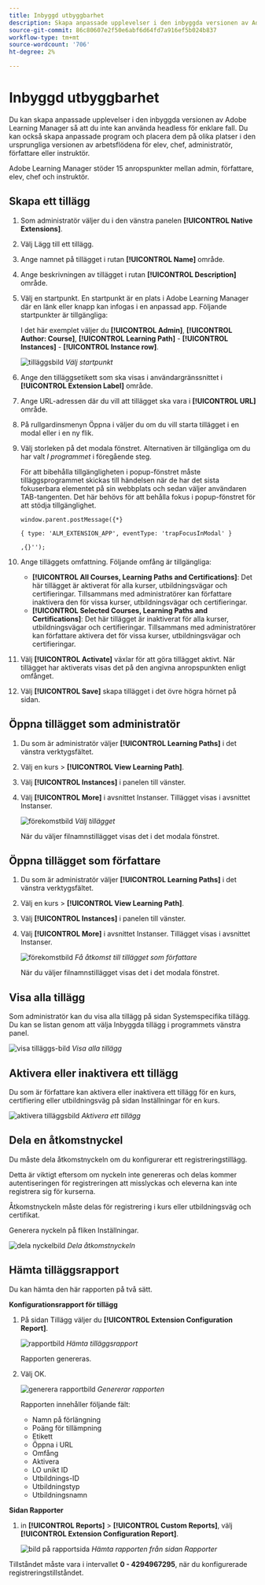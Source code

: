 ```yaml
---
title: Inbyggd utbyggbarhet
description: Skapa anpassade upplevelser i den inbyggda versionen av Adobe Learning Manager, så att du inte kan använda headless för enklare fall.
source-git-commit: 86c80607e2f50e6abf6d64fd7a916ef5b024b837
workflow-type: tm+mt
source-wordcount: '706'
ht-degree: 2%

---
```


# Inbyggd utbyggbarhet

Du kan skapa anpassade upplevelser i den inbyggda versionen av Adobe Learning Manager så att du inte kan använda headless för enklare fall. Du kan också skapa anpassade program och placera dem på olika platser i den ursprungliga versionen av arbetsflödena för elev, chef, administratör, författare eller instruktör.

Adobe Learning Manager stöder 15 anropspunkter mellan admin, författare, elev, chef och instruktör.

## Skapa ett tillägg

1. Som administratör väljer du i den vänstra panelen **[!UICONTROL Native Extensions]**.
1. Välj Lägg till ett tillägg.
1. Ange namnet på tillägget i rutan **[!UICONTROL Name]** område.
1. Ange beskrivningen av tillägget i rutan **[!UICONTROL Description]** område.
1. Välj en startpunkt. En startpunkt är en plats i Adobe Learning Manager där en länk eller knapp kan infogas i en anpassad app. Följande startpunkter är tillgängliga:

   I det här exemplet väljer du **[!UICONTROL Admin]**, **[!UICONTROL Author: Course]**, **[!UICONTROL Learning Path]** - **[!UICONTROL Instances]** - **[!UICONTROL Instance row]**.

   ![tilläggsbild](assets/list-native-extensions.png)
   *Välj startpunkt*

1. Ange den tilläggsetikett som ska visas i användargränssnittet i **[!UICONTROL Extension Label]** område.
1. Ange URL-adressen där du vill att tillägget ska vara i **[!UICONTROL URL]** område.
1. På rullgardinsmenyn Öppna i väljer du om du vill starta tillägget i en modal eller i en ny flik.
1. Välj storleken på det modala fönstret. Alternativen är tillgängliga om du har valt *I programmet* i föregående steg.

   För att bibehålla tillgängligheten i popup-fönstret måste tilläggsprogrammet skickas till händelsen när de har det sista fokuserbara elementet på sin webbplats och sedan väljer användaren TAB-tangenten. Det här behövs för att behålla fokus i popup-fönstret för att stödja tillgänglighet.

   ```
   window.parent.postMessage({*}
   
   { type: 'ALM_EXTENSION_APP', eventType: 'trapFocusInModal' }
   
   ,{}'');
   ```

1. Ange tilläggets omfattning. Följande omfång är tillgängliga:

   * **[!UICONTROL All Courses, Learning Paths and Certifications]**: Det här tillägget är aktiverat för alla kurser, utbildningsvägar och certifieringar. Tillsammans med administratörer kan författare inaktivera den för vissa kurser, utbildningsvägar och certifieringar.
   * **[!UICONTROL Selected Courses, Learning Paths and Certifications]**: Det här tillägget är inaktiverat för alla kurser, utbildningsvägar och certifieringar. Tillsammans med administratörer kan författare aktivera det för vissa kurser, utbildningsvägar och certifieringar.

1. Välj **[!UICONTROL Activate]** växlar för att göra tillägget aktivt. När tillägget har aktiverats visas det på den angivna anropspunkten enligt omfånget.
1. Välj **[!UICONTROL Save]** skapa tillägget i det övre högra hörnet på sidan.

## Öppna tillägget som administratör

1. Du som är administratör väljer **[!UICONTROL Learning Paths]** i det vänstra verktygsfältet.
1. Välj en kurs > **[!UICONTROL View Learning Path]**.
1. Välj **[!UICONTROL Instances]** i panelen till vänster.
1. Välj **[!UICONTROL More]** i avsnittet Instanser. Tillägget visas i avsnittet Instanser.

   ![förekomstbild](assets/instances-extension.png)
   *Välj tillägget*

   När du väljer filnamnstillägget visas det i det modala fönstret.

## Öppna tillägget som författare

1. Du som är administratör väljer **[!UICONTROL Learning Paths]** i det vänstra verktygsfältet.
1. Välj en kurs > **[!UICONTROL View Learning Path]**.
1. Välj **[!UICONTROL Instances]** i panelen till vänster.
1. Välj **[!UICONTROL More]** i avsnittet Instanser. Tillägget visas i avsnittet Instanser.

   ![förekomstbild](assets/instances-extension.png)
   *Få åtkomst till tillägget som författare*

   När du väljer filnamnstillägget visas det i det modala fönstret.

## Visa alla tillägg

Som administratör kan du visa alla tillägg på sidan Systemspecifika tillägg. Du kan se listan genom att välja Inbyggda tillägg i programmets vänstra panel.

![visa tilläggs-bild](assets/view-extensions.png)
*Visa alla tillägg*

## Aktivera eller inaktivera ett tillägg

Du som är författare kan aktivera eller inaktivera ett tillägg för en kurs, certifiering eller utbildningsväg på sidan Inställningar för en kurs.

![aktivera tilläggsbild](assets/activate-extension.png)
*Aktivera ett tillägg*

## Dela en åtkomstnyckel

Du måste dela åtkomstnyckeln om du konfigurerar ett registreringstillägg.

Detta är viktigt eftersom om nyckeln inte genereras och delas kommer autentiseringen för registreringen att misslyckas och eleverna kan inte registrera sig för kurserna.

Åtkomstnyckeln måste delas för registrering i kurs eller utbildningsväg och certifikat.

Generera nyckeln på fliken Inställningar.

![dela nyckelbild](assets/share-extension.png)
*Dela åtkomstnyckeln*

## Hämta tilläggsrapport

Du kan hämta den här rapporten på två sätt.

**Konfigurationsrapport för tillägg**

1. På sidan Tillägg väljer du **[!UICONTROL Extension Configuration Report]**.

   ![rapportbild](assets/extension-config-report.png)
   *Hämta tilläggsrapport*

   Rapporten genereras.

1. Välj OK.

   ![generera rapportbild](assets/generating-report.png)
   *Genererar rapporten*

   Rapporten innehåller följande fält:

   * Namn på förlängning
   * Poäng för tillämpning
   * Etikett
   * Öppna i URL
   * Omfång
   * Aktivera
   * LO unikt ID
   * Utbildnings-ID
   * Utbildningstyp
   * Utbildningsnamn

**Sidan Rapporter**

1. in **[!UICONTROL Reports]** > **[!UICONTROL Custom Reports]**, välj **[!UICONTROL Extension Configuration Report]**.

   ![bild på rapportsida](assets/extension-report-page.png)
   *Hämta rapporten från sidan Rapporter*

Tillståndet måste vara i intervallet **0 - 4294967295**, när du konfigurerade registreringstillståndet.
